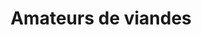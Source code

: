 ---
title: "Amateurs de viandes"
description: "pepperoni, bacon, jambon & saucisse"
price_s: "14"
price_m: "20"
price_l: "24"
price_xl: "28"
weight: "13"
---